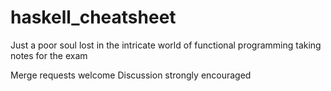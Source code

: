 # haskell_cheatsheet
Just a poor soul lost in the intricate world of functional programming taking notes for the exam

Merge requests welcome
Discussion strongly encouraged
